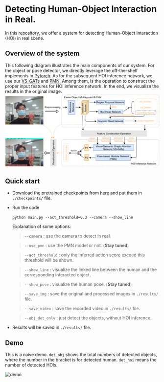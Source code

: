 # Detecting Human-Object Interaction in Real. 
In this repository, we offer a system for detecting Human-Object Interaction (HOI) in real scene. 
## Overview of the system
This following diagram illustrates the main components of our system. For the object or pose detector, we directly leverage the off-the-shelf implements in [Pytorch][pytorch]. As for the subsequent HOI inference network, we use our [VS-GATs][vs-gats] and [PMN][pmn]. Among them, is the operation to construct the proper input features for HOI inference network. In the end, we visualize the results in the original image.  
![dragram of the system](assets/overview.png)

## Quick start
- Download the pretrained checkpoints from [here][checkpoints] and put them in `./checkpoints/` file.
- Run the code

    `python main.py --act_threshold=0.3 --camera --show_line`

  Explanation of some options:
  > `--camera` : use the camera to detect in real. 

  > `--use_pmn` : use the PMN model or not. (**Stay tuned**)

  > `--act_threshold` : only the inferred action score exceed this threshold will be shown.

  > `--show_line` : visualize the linked line between the human and the corresponding interacted object.

  > `--show_pose` : visualize the human pose. (**Stay tuned**) 

  > `--save_img` : save the original and processed images in `./results/` file.

  > `--save_video` : save the recorded video in `./results/` file.

  > `--obj_det_only` : just detect the objects, without HOI inference.

- Results will be saved in `./results/` file.

## Demo
This is a naive demo. `det_obj` shows the total numbers of detected objects, where the number in the bracket is for detected human. `det_hoi` means the number of detected HOIs.

![demo](./assets/demo.gif)



<!-- LINKER -->
[pytorch]: https://pytorch.org/vision/stable/models.html#object-detection-instance-segmentation-and-person-keypoint-detection
[vs-gats]: https://github.com/birlrobotics/vs-gats
[pmn]: https://github.com/birlrobotics/PMN
[checkpoints]: https://drive.google.com/drive/folders/19eq5o2BsmqjD4eebS-3xBIHl3PMyS5Yd?usp=sharing
